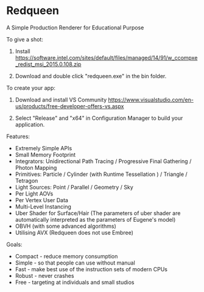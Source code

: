 # Redqueen

A Simple Production Renderer for Educational Purpose

To give a shot:
1. Install https://software.intel.com/sites/default/files/managed/14/91/w_ccompxe_redist_msi_2015.0.108.zip

2. Download and double click "redqueen.exe" in the bin folder.

To create your app:
1. Download and install VS Community https://www.visualstudio.com/en-us/products/free-developer-offers-vs.aspx

2. Select "Release" and "x64" in Configuration Manager to build your application.

Features:
* Extremely Simple APIs
* Small Memory Footprint
* Integrators: Unidirectional Path Tracing / Progressive Final Gathering / Photon Mapping
* Primitives: Particle / Cylinder (with Runtime Tessellation ) / Triangle / Tetragon
* Light Sources: Point / Parallel / Geometry / Sky
* Per Light AOVs
* Per Vertex User Data
* Multi-Level Instancing
* Uber Shader for Surface/Hair (The parameters of uber shader are automatically interpreted as the parameters of Eugene's model)
* OBVH (with some advanced algorithms)
* Utilising AVX (Redqueen does not use Embree)

Goals:
* Compact - reduce memory consumption 
* Simple - so that people can use without manual
* Fast - make best use of the instruction sets of modern CPUs
* Robust - never crashes
* Free - targeting at individuals and small studios
